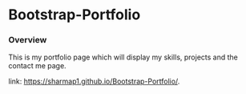 # Bootstrap-Portfolio

### Overview

This is my portfolio page which will display my skills, projects and the contact me page.

link: https://sharmap1.github.io/Bootstrap-Portfolio/.

